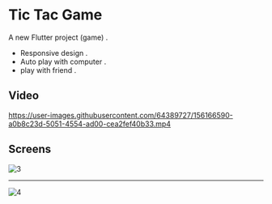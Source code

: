 # Tic Tac Game 

A new Flutter project (game) . 
* Responsive design .
* Auto play with computer .
* play with friend .


## Video 


https://user-images.githubusercontent.com/64389727/156166590-a0b8c23d-5051-4554-ad00-cea2fef40b33.mp4


## Screens 

![3](https://user-images.githubusercontent.com/64389727/156166030-03958e53-94ba-415d-91d5-d26df15a591a.png)

**      **

![4](https://user-images.githubusercontent.com/64389727/156166037-479d89b8-b93a-47e6-9cdb-082a9f811b67.png)
